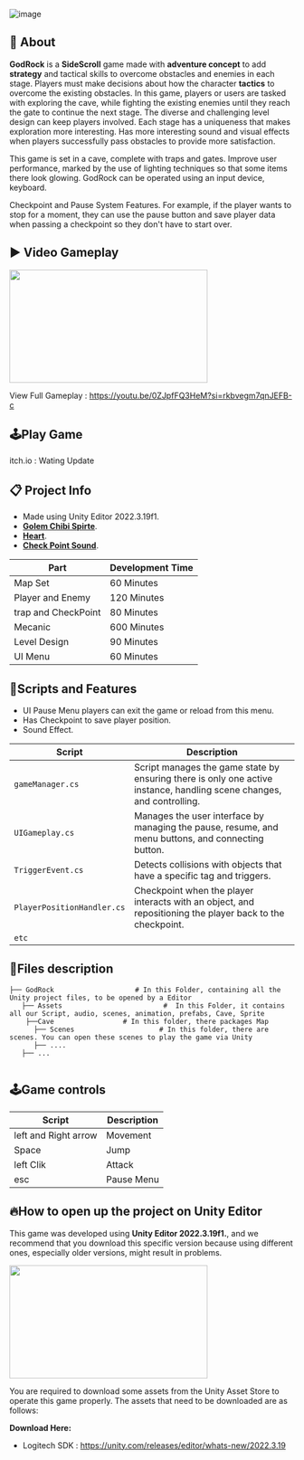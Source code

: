 ![image](https://github.com/user-attachments/assets/63209c63-2028-49f5-9589-94adae21b514)

## 🔴 About
**GodRock** is a **SideScroll** game made with **adventure concept** to add **strategy** and tactical skills to overcome obstacles and enemies in each stage. Players must make decisions about how the character **tactics** to overcome the existing obstacles. In this game, players or users are tasked with exploring the cave, while fighting the existing enemies until they reach the gate to continue the next stage. The diverse and challenging level design can keep players involved. Each stage has a uniqueness that makes exploration more interesting. Has more interesting sound and visual effects when players successfully pass obstacles to provide more satisfaction.

This game is set in a cave, complete with traps and gates. Improve user performance, marked by the use of lighting techniques so that some items there look glowing. GodRock can be operated using an input device, keyboard.

Checkpoint and Pause System Features. For example, if the player wants to stop for a moment, they can use the pause button and save player data when passing a checkpoint so they don't have to start over.

## ▶️ Video Gameplay
<img src="https://github.com/user-attachments/assets/f88d9b82-f38a-48f8-bbac-da68856dfc09" width="350" height="200">

View Full Gameplay : https://youtu.be/0ZJpfFQ3HeM?si=rkbvegm7qnJEFB-c

## 🕹️Play Game
itch.io : Wating Update

## 📋 Project Info
- Made using Unity Editor 2022.3.19f1.
- [**Golem Chibi Spirte**](https://craftpix.net/freebies/free-golems-chibi-2d-game-sprites/).
- [**Heart**](https://drive.google.com/drive/folders/1audm9sjm-JiGRu4PtckMoI8a_nudnzHg?usp=sharing).
- [**Check Point Sound**](https://mega.nz/file/KxNSRS6L#Sw4eB5LEKRVbNyfz0aleRH3B-Te36AHKm7RVOLID-xc).
  
| Part | Development Time |
|------------------|------|
| Map Set | 60 Minutes|
| Player and Enemy | 120 Minutes |
| trap and CheckPoint | 80 Minutes |
| Mecanic | 600 Minutes |
| Level Design | 90 Minutes |
| UI Menu | 60 Minutes |

## 📜Scripts and Features
- UI Pause Menu players can exit the game or reload from this menu.
- Has Checkpoint to save player position.
- Sound Effect.

| Script                | Description                                                                 |
|-----------------------|-----------------------------------------------------------------------------|
| `gameManager.cs` | Script manages the game state by ensuring there is only one active instance, handling scene changes, and controlling. |
| `UIGameplay.cs` | Manages the user interface by managing the pause, resume, and menu buttons, and connecting button. |
| `TriggerEvent.cs` | Detects collisions with objects that have a specific tag and triggers. |
| `PlayerPositionHandler.cs` | Checkpoint when the player interacts with an object, and repositioning the player back to the checkpoint.|
| `etc` |                        

## 📂Files description

```
├── GodRock                    # In this Folder, containing all the Unity project files, to be opened by a Editor
   ├── Assets                         #  In this Folder, it contains all our Script, audio, scenes, animation, prefabs, Cave, Sprite
    ├──Cave                 # In this folder, there packages Map 
      ├── Scenes                     # In this folder, there are scenes. You can open these scenes to play the game via Unity
      ├── ....
   ├── ...
      
```

## 🕹️Game controls
| Script | Description |
|----------------------|------------------|
| left and Right arrow | Movement|
| Space | Jump |
| left Clik | Attack |
| esc | Pause Menu |

## 🔥How to open up the project on Unity Editor
This game was developed using **Unity Editor 2022.3.19f1.**, and we recommend that you download this specific version because using different ones, especially older versions, might result in problems.

<img src="https://github.com/user-attachments/assets/b28116d6-7128-458e-a041-ee5f336c5a55" width="350" height="200">

You are required to download some assets from the Unity Asset Store to operate this game properly. The assets that need to be downloaded are as follows:

**Download Here:** 
- Logitech SDK : https://unity.com/releases/editor/whats-new/2022.3.19
  
